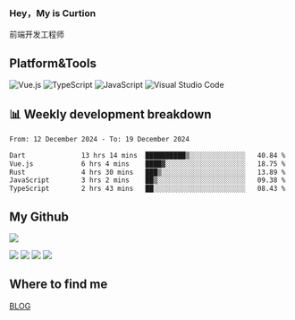 ### Hey，My is Curtion
前端开发工程师
## Platform&Tools

![Vue.js](https://img.shields.io/badge/-Vue.js-4FC08D?style=flat-square&logo=Vue.js&logoColor=white)
![TypeScript](https://img.shields.io/badge/-TypeScript-007ACC?style=flat-square&logo=typescript&logoColor=white)
![JavaScript](https://img.shields.io/badge/-JavaScript-F7DF1E?style=flat-square&logo=javascript&logoColor=black)
![Visual Studio Code](https://img.shields.io/badge/-VSCode-007ACC?style=flat-square&logo=Visual-Studio-Code&logoColor=white)

## 📊 Weekly development breakdown

<!--START_SECTION:waka-->

```txt
From: 12 December 2024 - To: 19 December 2024

Dart              13 hrs 14 mins  ██████████▒░░░░░░░░░░░░░░   40.84 %
Vue.js            6 hrs 4 mins    ████▓░░░░░░░░░░░░░░░░░░░░   18.75 %
Rust              4 hrs 30 mins   ███▒░░░░░░░░░░░░░░░░░░░░░   13.89 %
JavaScript        3 hrs 2 mins    ██▒░░░░░░░░░░░░░░░░░░░░░░   09.38 %
TypeScript        2 hrs 43 mins   ██░░░░░░░░░░░░░░░░░░░░░░░   08.43 %
```

<!--END_SECTION:waka-->

## My Github

![](http://github-profile-summary-cards.vercel.app/api/cards/profile-details?username=curtion&theme=nord_bright)

![](http://github-profile-summary-cards.vercel.app/api/cards/stats?username=curtion&theme=nord_bright)
![](http://github-profile-summary-cards.vercel.app/api/cards/productive-time?username=curtion&theme=nord_bright&utcOffset=8)
![](http://github-profile-summary-cards.vercel.app/api/cards/repos-per-language?username=curtion&theme=nord_bright)
![](http://github-profile-summary-cards.vercel.app/api/cards/most-commit-language?username=curtion&theme=nord_bright)

## Where to find me

[BLOG](https://blog.3gxk.net)
